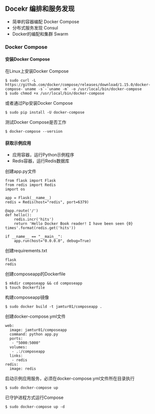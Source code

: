 ## Docekr 编排和服务发现

- 简单的容器编配 Docker Compose
- 分布式服务发现 Consul
- Docker的编配和集群 Swarm

### Docker Compose

#### 安装Docker Compose

在Linux上安装Docker Compose
```
$ sudo curl -L https://github.com/docker/compose/releases/download/1.15.0/docker-compose-`uname -s`-`uname -m` -o /usr/local/bin/docker-compose
$ sudo chmod +x /usr/local/bin/docker-compose
```

或者通过Pip安装Docker Compose
```
$ sudo pip install -U docker-compose
```

测试Docker Compose是否工作
```
$ docker-compose --version
```

#### 获取示例应用

- 应用容器，运行Python示例程序
- Redis容器，运行Redis数据库

创建app.py文件
```
from flask import Flask
from redis import Redis
import os

app = Flask(__name__)
redis = Redis(host="redis", port=6379)

@app.route('/')
def hello():
    redis.incr('hits')
    return 'Hello Docker Book reader! I have been seen {0} times'.format(redis.get('hits'))

if __name__ == "__main__":
    app.run(host="0.0.0.0", debug=True)
```

创建requirements.txt
```
flask
redis
```

创建composeapp的Dockerfile
```
$ mkdir composeapp && cd composeapp
$ touch Dockerfile
```

构建composeapp镜像
```
$ sudo docker build -t jamtur01/composeapp .
```

创建docker-compose.yml文件
```
web:
  image: jamtur01/composeapp
  command: python app.py
  ports:
   - "5000:5000"
  volumes:
   - .:/composeapp
  links:
   - redis
redis:
  image: redis
```

启动示例应用服务，必须在docker-compose.yml文件所在目录执行
```
$ sudo docker-compose up
```

已守护进程方式运行Compose
```
$ sudo docker-compose up -d
```

